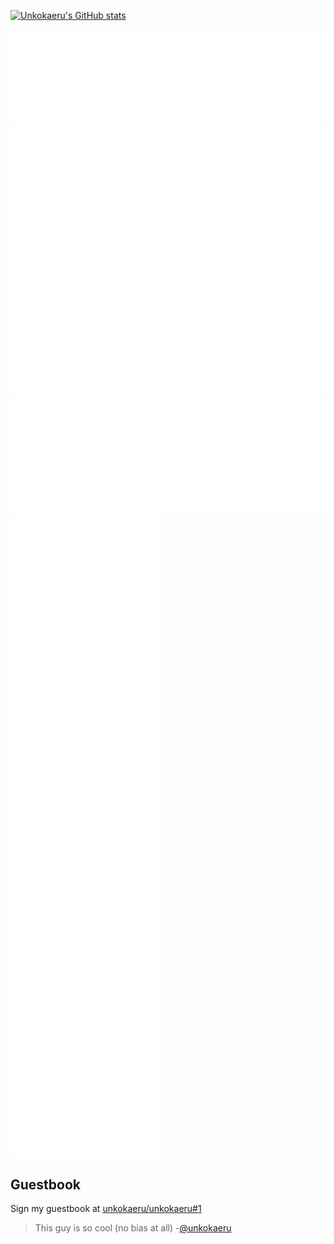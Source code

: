 [![Unkokaeru's GitHub stats](https://github-readme-stats.vercel.app/api?username=unkokaeru&theme=transparent)](https://github.com/anuraghazra/github-readme-stats)

![Lines of Code Metrics](/metrics.plugin.lines.svg)
![Habits Metrics](/metrics.plugin.habits.charts.svg)
![WakaTime Metrics](/metrics.plugin.wakatime.svg)
![Anilsit Metrics](/metrics.plugin.anilist.svg)

## Guestbook

Sign my guestbook at [unkokaeru/unkokaeru#1](https://github.com/unkokaeru/unkokaeru/issues/1)

<!--START:guestbook-->
> This guy is so cool (no bias at all)
-[@unkokaeru](https://github.com/unkokaeru)
<!--END:guestbook-->
